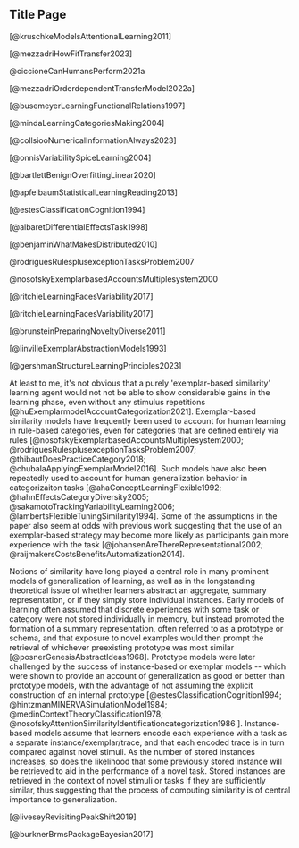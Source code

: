 ## Title Page

[@kruschkeModelsAttentionalLearning2011]

[@mezzadriHowFitTransfer2023]

@ciccioneCanHumansPerform2021a

[@mezzadriOrderdependentTransferModel2022a]

[@busemeyerLearningFunctionalRelations1997]

[@mindaLearningCategoriesMaking2004]

[@collsiooNumericalInformationAlways2023]

[@onnisVariabilitySpiceLearning2004]

[@bartlettBenignOverfittingLinear2020]

[@apfelbaumStatisticalLearningReading2013]

[@estesClassificationCognition1994]

[@albaretDifferentialEffectsTask1998]

[@benjaminWhatMakesDistributed2010]

@rodriguesRulesplusexceptionTasksProblem2007

@nosofskyExemplarbasedAccountsMultiplesystem2000

[@ritchieLearningFacesVariability2017]

[@ritchieLearningFacesVariability2017]

[@brunsteinPreparingNoveltyDiverse2011]


[@linvilleExemplarAbstractionModels1993]

[@gershmanStructureLearningPrinciples2023]

At least to me, it's not obvious that a purely 'exemplar-based similarity' learning agent would not not be able to show considerable gains in the learning phase, even without any stimulus repetitions [@huExemplarmodelAccountCategorization2021]. Exemplar-based similarity models have frequently been used to account for human learning in rule-based categories, even for categories that are defined entirely via rules
[@nosofskyExemplarbasedAccountsMultiplesystem2000; @rodriguesRulesplusexceptionTasksProblem2007; 
@thibautDoesPracticeCategory2018; 
@chubalaApplyingExemplarModel2016].
Such models have also been repeatedly used to account for human generalization behavior in categorizaiton tasks [@ahaConceptLearningFlexible1992; @hahnEffectsCategoryDiversity2005; @sakamotoTrackingVariabilityLearning2006; @lambertsFlexibleTuningSimilarity1994]. Some of the assumptions in the paper also seem at odds with previous work suggesting that the use of an exemplar-based strategy may become more likely as participants gain more experience with the task [@johansenAreThereRepresentational2002; @raijmakersCostsBenefitsAutomatization2014]. 


Notions of similarity have long played a central role in many prominent
models of generalization of learning, as well as in the longstanding
theoretical issue of whether learners abstract an aggregate, summary
representation, or if they simply store individual instances. Early
models of learning often assumed that discrete experiences with some
task or category were not stored individually in memory, but instead
promoted the formation of a summary representation, often referred to as
a prototype or schema, and that exposure to novel examples would then
prompt the retrieval of whichever preexisting prototype was most similar
[@posnerGenesisAbstractIdeas1968]. Prototype
models were later challenged by the success of instance-based or
exemplar models -- which were shown to provide an account of
generalization as good or better than prototype models, with the
advantage of not assuming the explicit construction of an internal
prototype [@estesClassificationCognition1994;
@hintzmanMINERVASimulationModel1984;
@medinContextTheoryClassification1978;
@nosofskyAttentionSimilarityIdentificationcategorization1986 ].
Instance-based models assume that learners encode each experience with a
task as a separate instance/exemplar/trace, and that each encoded trace
is in turn compared against novel stimuli. As the number of stored
instances increases, so does the likelihood that some previously stored
instance will be retrieved to aid in the performance of a novel task.
Stored instances are retrieved in the context of novel stimuli or tasks
if they are sufficiently similar, thus suggesting that the process of
computing similarity is of central importance to generalization.


[@liveseyRevisitingPeakShift2019]

[@burknerBrmsPackageBayesian2017]